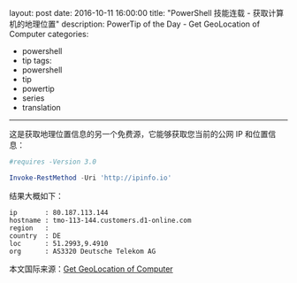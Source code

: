 ﻿layout: post
date: 2016-10-11 16:00:00
title: "PowerShell 技能连载 - 获取计算机的地理位置"
description: PowerTip of the Day - Get GeoLocation of Computer
categories:
- powershell
- tip
tags:
- powershell
- tip
- powertip
- series
- translation
---
这是获取地理位置信息的另一个免费源，它能够获取您当前的公网 IP 和位置信息：

```powershell
#requires -Version 3.0

Invoke-RestMethod -Uri 'http://ipinfo.io'
```

结果大概如下：

```
ip       : 80.187.113.144
hostname : tmo-113-144.customers.d1-online.com
region   : 
country  : DE
loc      : 51.2993,9.4910
org      : AS3320 Deutsche Telekom AG
```

<!--more-->
本文国际来源：[Get GeoLocation of Computer](http://community.idera.com/powershell/powertips/b/tips/posts/get-geolocation-of-computer)

